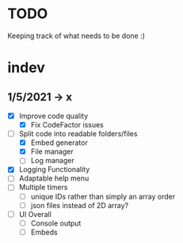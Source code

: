 # TODO

Keeping track of what needs to be done :)

# indev

## 1/5/2021 -> x

- [x] Improve code quality
    - [x] Fix CodeFactor issues
- [ ] Split code into readable folders/files
    - [x] Embed generator
    - [x] File manager
    - [ ] Log manager
- [x] Logging Functionality
- [ ] Adaptable help menu
- [ ] Multiple timers
    - [ ] unique IDs rather than simply an array order
    - [ ] json files instead of 2D array?
- [ ] UI Overall
    - [ ] Console output
    - [ ] Embeds
